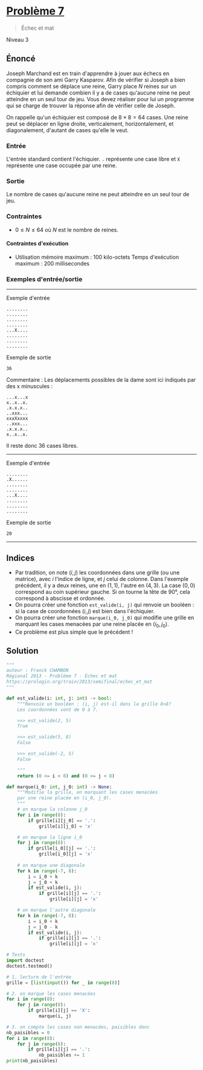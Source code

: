 # [Problème 7](https://prologin.org/train/2013/semifinal/echec_et_mat)
>Échec et mat

Niveau 3

## Énoncé

Joseph Marchand est en train d'apprendre à jouer aux échecs en compagnie de son ami Garry Kasparov. Afin de vérifier si Joseph a bien compris comment se déplace une reine, Garry place $N$ reines sur un échiquier et lui demande combien il y a de cases qu'aucune reine ne peut atteindre en un seul tour de jeu. Vous devez réaliser pour lui un programme qui se charge de trouver la réponse afin de vérifier celle de Joseph.

On rappelle qu'un échiquier est composé de $8 × 8 = 64$ cases. Une reine peut se déplacer en ligne droite, verticalement, horizontalement, et diagonalement, d'autant de cases qu'elle le veut.

### Entrée

L'entrée standard contient l'échiquier. `.` représente une case libre et `X` représente une case occupée par une reine.

### Sortie

Le nombre de cases qu'aucune reine ne peut atteindre en un seul tour de jeu.

### Contraintes

+ $0 \leqslant N \leqslant 64$ où $N$ est le nombre de reines.

#### Contraintes d'exécution

+ Utilisation mémoire maximum : 100 kilo-octets
Temps d'exécution maximum : 200 millisecondes

### Exemples d'entrée/sortie

---

Exemple d'entrée

    ........
    ........
    ........
    ........
    ...X....
    ........
    ........
    ........

Exemple de sortie

    36

Commentaire : Les déplacements possibles de la dame sont ici indiqués par des x minuscules :

    ...x...x
    x..x..x.
    .x.x.x..
    ..xxx...
    xxxXxxxx
    ..xxx...
    .x.x.x..
    x..x..x.

Il reste donc 36 cases libres.

---

Exemple d'entrée

    ........
    .X......
    ........
    ........
    ...X....
    ........
    ........
    ........

Exemple de sortie

    20

---

## Indices

+ Par tradition, on note $(i, j)$ les coordonnées dans une grille (ou une matrice), avec $i$ l'indice de ligne, et $j$ celui de colonne. Dans l'exemple précédent, il y a deux reines, une en $(1, 1)$, l'autre en $(4, 3)$. La case $(0, 0)$ correspond au coin supérieur gauche. Si on tourne la tête de $90°$, cela correspond à abscisse et ordonnée.
+ On pourra créer une fonction `est_valide(i, j)` qui renvoie un booléen : si la case de coordonnées $(i, j)$ est bien dans l'échiquier.
+ On pourra créer une fonction `marque(i_0, j_0)` qui modifie une grille en marquant les cases menacées par une reine placée en $(i_0, j_0)$.
+ Ce problème est plus simple que le précédent !

## Solution

```python
"""
auteur : Franck CHAMBON
Régional 2013 - Problème 7 - Échec et mat
https://prologin.org/train/2013/semifinal/echec_et_mat
"""

def est_valide(i: int, j: int) -> bool:
    """Renvoie un booléen : (i, j) est-il dans la grille 8×8?
    Les coordonnées vont de 0 à 7.

    >>> est_valide(2, 5)
    True

    >>> est_valide(5, 8)
    False

    >>> est_valide(-2, 5)
    False

    """
    return (0 <= i < 8) and (0 <= j < 8)

def marque(i_0: int, j_0: int) -> None:
    """Modifie la grille, en marquant les cases menacées
    par une reine placée en (i_0, j_0).
    """
    # on marque la colonne j_0
    for i in range(8):
        if grille[i][j_0] == '.':
            grille[i][j_0] = 'x'

    # on marque la ligne i_0
    for j in range(8):
        if grille[i_0][j] == '.':
            grille[i_0][j] = 'x'
    
    # on marque une diagonale
    for k in range(-7, 8):
        i = i_0 + k
        j = j_0 + k
        if est_valide(i, j):
            if grille[i][j] == '.':
                grille[i][j] = 'x'

    # on marque l'autre diagonale
    for k in range(-7, 8):
        i = i_0 + k
        j = j_0 - k
        if est_valide(i, j):
            if grille[i][j] == '.':
                grille[i][j] = 'x'

# Tests
import doctest
doctest.testmod()

# 1. lecture de l'entrée
grille = [list(input()) for _ in range(8)]

# 2. on marque les cases menacées
for i in range(8):
    for j in range(8):
        if grille[i][j] == 'X':
            marque(i, j)

# 3. on compte les cases non menacées, paisibles donc
nb_paisibles = 0
for i in range(8):
    for j in range(8):
        if grille[i][j] == '.':
            nb_paisibles += 1
print(nb_paisibles)
```

